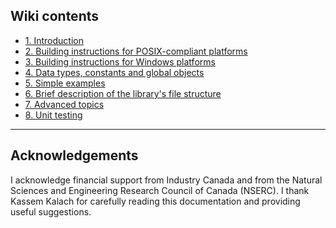 ## Wiki contents

- [1. Introduction]()
- [2. Building instructions for POSIX-compliant platforms]()
- [3. Building instructions for Windows platforms]()
- [4. Data types, constants and global objects]()
- [5. Simple examples]()
- [6. Brief description of the library's file structure]()
- [7. Advanced topics]()
- [8. Unit testing]()



---
## Acknowledgements

I acknowledge financial support from Industry Canada and from the
Natural Sciences and Engineering Research Council of Canada (NSERC). I
thank Kassem Kalach for carefully reading this documentation and providing
useful suggestions.